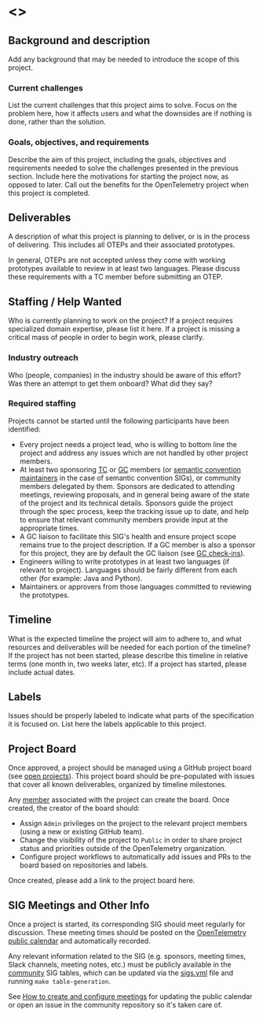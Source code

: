 # <<PROJECT NAME>>

## Background and description

Add any background that may be needed to introduce the scope of this project.

### Current challenges
List the current challenges that this project aims to solve. Focus on the problem here, how it affects users and what the downsides are if nothing is done, rather than the solution.

### Goals, objectives, and requirements
Describe the aim of this project, including the goals, objectives and requirements needed to solve the challenges presented in the previous section. Include here the motivations for starting the project now, as opposed to later. Call out the benefits for the OpenTelemetry project when this project is completed.

## Deliverables

A description of what this project is planning to deliver, or is in the process of delivering. This includes all OTEPs and their associated prototypes.

In general, OTEPs are not accepted unless they come with working prototypes available to review in at least two languages. Please discuss these requirements with a TC member before submitting an OTEP.

## Staffing / Help Wanted

Who is currently planning to work on the project? If a project requires specialized domain expertise, please list it here. If a project is missing a critical mass of people in order to begin work, please clarify.

### Industry outreach

Who (people, companies) in the industry should be aware of this effort? Was there an attempt to get them onboard? What did they say?

### Required staffing

Projects cannot be started until the following participants have been identified:
* Every project needs a project lead, who is willing to bottom line the project and address any issues which are not handled by other project members.
* At least two sponsoring [TC](community-members.md#technical-committee) or [GC](community-members.md#governance-committee) members (or [semantic convention maintainers](https://github.com/orgs/open-telemetry/teams/specs-semconv-maintainers) in the case of semantic convention SIGs), or community members delegated by them. Sponsors are dedicated to attending meetings, reviewing proposals, and in general being aware of the state of the project and its technical details. Sponsors guide the project through the spec process, keep the tracking issue up to date, and help to ensure that relevant community members provide input at the appropriate times.
* A GC liaison to facilitate this SIG's health and ensure project scope remains true to the project description. If a GC member is also a sponsor for this project, they are by default the GC liaison (see [GC check-ins](./gc-check-ins.md)).
* Engineers willing to write prototypes in at least two languages (if relevant to project). Languages should be fairly different from each other (for example: Java and Python).
* Maintainers or approvers from those languages committed to reviewing the prototypes.

## Timeline

What is the expected timeline the project will aim to adhere to, and what resources and deliverables will be needed for each portion of the timeline? If the project has not been started, please describe this timeline in relative terms (one month in, two weeks later, etc). If a project has started, please include actual dates.

## Labels

Issues should be properly labeled to indicate what parts of the specification it is focused on. List here the labels applicable to this project.

## Project Board

Once approved, a project should be managed using a GitHub project board (see [open projects](https://github.com/orgs/open-telemetry/projects?query=is%3Aopen)). This project board should be pre-populated with issues that cover all known deliverables, organized by timeline milestones.

Any [member](./guides/contributor/membership.md) associated with the project can create the board. Once created, the creator of the board should:

- Assign `Admin` privileges on the project to the relevant project members (using a new or existing GitHub team).
- Change the visibility of the project to `Public` in order to share project status and priorities outside of the OpenTelemetry organization.
- Configure project workflows to automatically add issues and PRs to the board based on repositories and labels.

Once created, please add a link to the project board here.

## SIG Meetings and Other Info

Once a project is started, its corresponding SIG should meet regularly for discussion. These meeting times should be posted on the [OpenTelemetry public calendar](https://github.com/open-telemetry/community#calendar) and automatically recorded.

Any relevant information related to the SIG (e.g. sponsors, meeting times, Slack channels, meeting notes, etc.) must be publicly available in the [community](https://github.com/open-telemetry/community) SIG tables, which can be updated via the [sigs.yml](./sigs.yml) file and running `make table-generation`.

See [How to create and configure meetings](./docs/how-to-handle-public-calendar.md) for updating the public calendar or open an issue in the community repository so it's taken care of.
